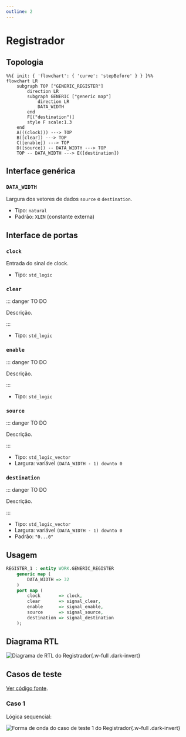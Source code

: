 ```yaml
---
outline: 2
---
```


# Registrador

[<Badge type="tip" text="GENERIC_REGISTER.vhd &boxbox;" />](https://github.com/pfeinsper/24a-CTI-RISCV/blob/main/src/GENERIC_REGISTER.vhd)

## Topologia

```mermaid
%%{ init: { 'flowchart': { 'curve': 'stepBefore' } } }%%
flowchart LR
    subgraph TOP ["GENERIC_REGISTER"]
        direction LR
        subgraph GENERIC ["generic map"]
            direction LR
            DATA_WIDTH
        end
        F[("destination")]
        style F scale:1.3
    end
    A(((clock))) ---> TOP
    B([clear]) ---> TOP
    C([enable]) ---> TOP
    D([source]) -- DATA_WIDTH ---> TOP
    TOP -- DATA_WIDTH ---> E([destination])
```

## Interface genérica

### `DATA_WIDTH` <Badge type="tip" text="GENERIC" />

Largura dos vetores de dados `source` e `destination`.

- Tipo: `natural`
- Padrão: `XLEN` (constante externa)

## Interface de portas

### `clock` <Badge type="warning" text="INPUT" />

Entrada do sinal de clock.

- Tipo: `std_logic`

### `clear` <Badge type="warning" text="INPUT" />

::: danger TO DO

Descrição.

:::

- Tipo: `std_logic`

### `enable` <Badge type="warning" text="INPUT" />

::: danger TO DO

Descrição.

:::

- Tipo: `std_logic`

### `source` <Badge type="warning" text="INPUT" />

::: danger TO DO

Descrição.

:::

- Tipo: `std_logic_vector`
- Largura: variável `(DATA_WIDTH - 1) downto 0`

### `destination` <Badge type="danger" text="OUTPUT" />

::: danger TO DO

Descrição.

:::

- Tipo: `std_logic_vector`
- Largura: variável `(DATA_WIDTH - 1) downto 0`
- Padrão: `"0...0"`

## Usagem

```vhdl
REGISTER_1 : entity WORK.GENERIC_REGISTER
    generic map (
        DATA_WIDTH => 32
    )
    port map (
        clock       => clock,
        clear       => signal_clear,
        enable      => signal_enable,
        source      => signal_source,
        destination => signal_destination
    );
```

## Diagrama RTL

![Diagrama de RTL do Registrador](/images/referencia/componentes/generic_register_netlist.svg){.w-full .dark-invert}

## Casos de teste

[<Badge type="tip" text="test_GENERIC_REGISTER.py &boxbox;" />](https://github.com/pfeinsper/24a-CTI-RISCV/blob/main/test/test_GENERIC_REGISTER.py)

[Ver código fonte](https://github.com/pfeinsper/24a-CTI-RISCV/blob/main/test/test_GENERIC_REGISTER.py).

### Caso 1 <Badge type="info" text="tb_GENERIC_REGISTER_case_1" />

Lógica sequencial:

![Forma de onda do caso de teste 1 do Registrador](/images/referencia/componentes/tb_generic_register_case_1.svg){.w-full .dark-invert}
